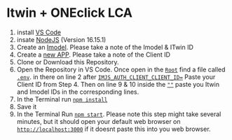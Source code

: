 # Itwin + ONEclick LCA
 
1. install [VS Code](https://code.visualstudio.com/download)
2. insate [NodeJS](https://nodejs.org/en/) (Version 16.15.1)
3. Create an [Imodel](https://developer.bentley.com/my-imodels). Please take a note of the Imodel & ITwin ID 
4. Create a [new APP](https://developer.bentley.com/my-apps/). Please take a note of the Client ID 
5. Clone or Download this Repository. 
6. Open the Repository in VS Code. Once open in the [`Root`](#code) find a file called [`.env`](#code). in there on line 2 after [`IMJS_AUTH_CLIENT_CLIENT_ID=`](#code) Paste your Client ID from Step 4. Then on line 9 & 10 inside the [`""`](#code) paste you Itwin and Imodel IDs in the corresponding lines. 
7. In the Terminal run [`npm install`](#code)
8. Save it 
9. In the Terminal Run [`npm start`](#code). Please note this step might take several minutes, but it should open your default web browser on [`http://localhost:3000`](#code) if it doesnt paste this into you web browser. 
